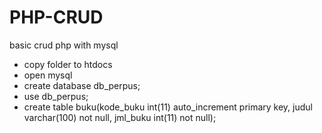 # PHP-CRUD
basic crud php with mysql

- copy folder to htdocs
- open mysql
- create database db_perpus;
- use db_perpus;
- create table buku(kode_buku int(11) auto_increment primary key, judul varchar(100) not null, jml_buku int(11) not null);
